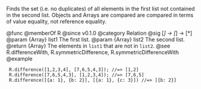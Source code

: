Finds the set (i.e. no duplicates) of all elements in the first list not
contained in the second list. Objects and Arrays are compared are compared
in terms of value equality, not reference equality.

@func
@memberOf R
@since v0.1.0
@category Relation
@sig [*] -> [*] -> [*]
@param {Array} list1 The first list.
@param {Array} list2 The second list.
@return {Array} The elements in `list1` that are not in `list2`.
@see R.differenceWith, R.symmetricDifference, R.symmetricDifferenceWith
@example

     R.difference([1,2,3,4], [7,6,5,4,3]); //=> [1,2]
     R.difference([7,6,5,4,3], [1,2,3,4]); //=> [7,6,5]
     R.difference([{a: 1}, {b: 2}], [{a: 1}, {c: 3}]) //=> [{b: 2}]
